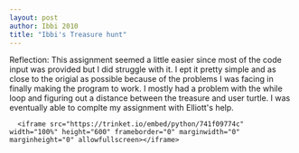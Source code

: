 ```yaml
---
layout: post
author: Ibbi 2010
title: "Ibbi's Treasure hunt"
---
```


Reflection:
      This assignment seemed a little easier since most of the code input was provided but I did struggle with it.
      I ept it pretty simple and as close to the origial as possible because of the problems I was facing in finally making the program to     work. I mostly had a problem with the while loop and figuring out a distance  between the treasure and user turtle.
      I was eventually able to complte my assignment with Elliott's help.
      
      
      <iframe src="https://trinket.io/embed/python/741f09774c" width="100%" height="600" frameborder="0" marginwidth="0" marginheight="0" allowfullscreen></iframe>
      

